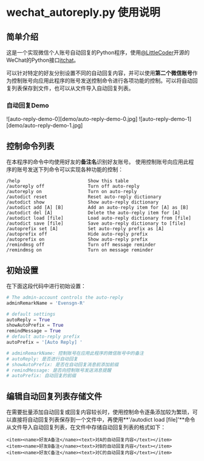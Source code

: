 # wechat_autoreply.py 使用说明
## 简单介绍
这是一个实现微信个人账号自动回复的Python程序，使用[@LittleCoder](https://github.com/littlecodersh)开源的WeChat的Python接口[itchat](https://github.com/littlecodersh/ItChat)。

可以针对特定的好友分别设置不同的自动回复内容，并可以使用**第二个微信账号**作为控制账号向应用此程序的账号发送控制命令进行各项功能的控制。可以将自动回复列表保存到文件，也可以从文件导入自动回复列表。
### 自动回复Demo
![auto-reply-demo-0][demo/auto-reply-demo-0.jpg] 
![auto-reply-demo-1][demo/auto-reply-demo-1.jpg]
## 控制命令列表
在本程序的命令中均使用好友的**备注名**识别好友账号。
使用控制账号向应用此程序的账号发送下列命令可以实现各种功能的控制：
```
/help                         Show this table
/autoreply off                Turn off auto-reply
/autoreply on                 Turn on auto-reply
/autodict reset               Reset auto-reply dictionary
/autodict show                Show auto-reply dictionary
/autodict add [A] [B]	      Add an auto-reply item for [A] as [B]
/autodict del [A]             Delete the auto-reply item for [A]
/autodict load [file]         Load auto-reply dictionary from [file]
/autodict save [file]         Save auto-reply dictionary to [file]
/autoprefix set [A]      	  Set auto-reply prefix as [A]
/autoprefix off               Hide auto-reply prefix
/autoprefix on                Show auto-reply prefix
/remindmsg off                Turn off message reminder
/remindmsg on                 Turn on message reminder
```

## 初始设置
在下面这段代码中进行初始设置：
```python
# The admin-account controls the auto-reply
adminRemarkName = 'Evensgn-R'

# default settings
autoReply = True
showAutoPrefix = True
remindMessage = True
# default auto-reply prefix
autoPrefix = '[Auto Reply] '

# adminRemarkName: 控制账号在应用此程序的微信账号中的备注
# autoReply: 是否进行自动回复
# showAutoPrefix: 是否在自动回复消息前添加前缀
# remindMessage: 是否向控制账号发送消息提醒
# autoPrefix: 自动回复的前缀
```

## 编辑自动回复列表存储文件
在需要批量添加自动回复或回复内容较长时，使用控制命令逐条添加较为繁琐，可以直接将自动回复列表保存到一个文件中，再使用**'/autodict load [file]'**命令从文件导入自动回复列表，在文件中存储自动回复列表的格式如下：
```
<item><name>好友A备注</name><text>对A的自动回复内容</text></item>
<item><name>好友B备注</name><text>对B的自动回复内容</text></item>
<item><name>好友C备注</name><text>对C的自动回复内容</text></item>
```
